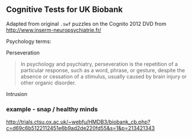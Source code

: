 ## Cognitive Tests for UK Biobank

Adapted from original `.swf` puzzles on the Cognito 2012 DVD from http://www.inserm-neuropsychiatrie.fr/

Psychology terms:

Perseveration
>In psychology and psychiatry, perseveration is the repetition of a particular response, such as a word, phrase, or gesture, despite the absence or cessation of a stimulus, usually caused by brain injury or other organic disorder.

Intrusion
>

### example - snap / healthy minds

http://trials.ctsu.ox.ac.uk/~webfu/HMDB3/biobank_cb.php?c=d69c6b5122112451e6b9ad2de220fd55&s=1&p=213421343

